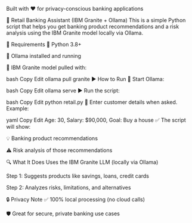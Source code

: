 
Built with ❤️ for privacy-conscious banking applications

🏦 Retail Banking Assistant (IBM Granite + Ollama)
This is a simple Python script that helps you get banking product recommendations and a risk analysis using the IBM Granite model locally via Ollama.

🧰 Requirements
🐍 Python 3.8+

🧠 Ollama installed and running

🧱 IBM Granite model pulled with:

bash
Copy
Edit
ollama pull granite
▶️ How to Run
🚀 Start Ollama:

bash
Copy
Edit
ollama serve
▶️ Run the script:

bash
Copy
Edit
python retail.py
💬 Enter customer details when asked. Example:

yaml
Copy
Edit
Age: 30, Salary: $90,000, Goal: Buy a house
✅ The script will show:

💡 Banking product recommendations

⚠️ Risk analysis of those recommendations

🔍 What It Does
Uses the IBM Granite LLM (locally via Ollama)

Step 1: Suggests products like savings, loans, credit cards

Step 2: Analyzes risks, limitations, and alternatives

🔒 Privacy Note
✅ 100% local processing (no cloud calls)

🛡️ Great for secure, private banking use cases

